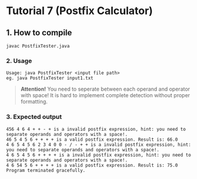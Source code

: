 # Tutorial 7 (Postfix Calculator)

## 1. How to compile
```
javac PostfixTester.java
```

### 2. Usage
```
Usage: java PostfixTester <input file path>
eg. java PostfixTester input1.txt
```

>**Attention!**
>You need to seperate between each operand and operator with space!
>It is hard to implement complete detection without proper formatting.

### 3. Expected output

```
456 4 6 4 + + - + is a invalid postfix expression, hint: you need to separate operands and operators with a space!.
46 5 4 5 6 + + + + is a valid postfix expression. Result is: 66.0
4 6 5 4 5 6 2 3 4 0 0 - / - + + is a invalid postfix expression, hint: you need to separate operands and operators with a space!.
4 6 5 4 5 6 + + + + is a invalid postfix expression, hint: you need to separate operands and operators with a space!.
4 6 54 5 6 + + + + is a valid postfix expression. Result is: 75.0
Program terminated gracefully.
```
